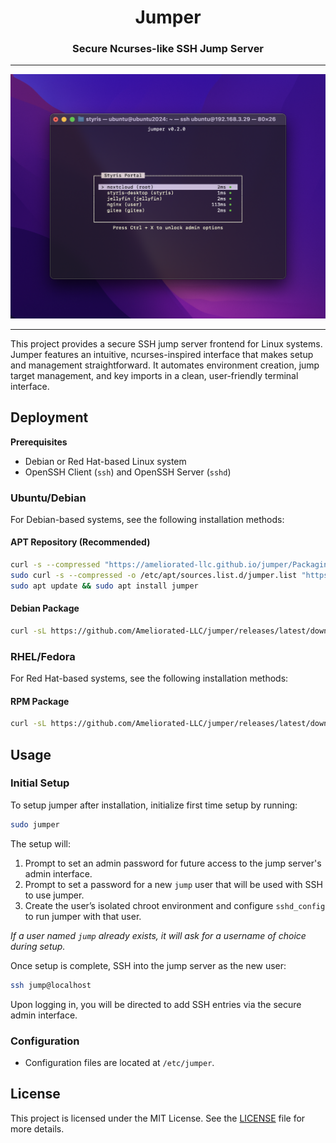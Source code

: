 <h1 align="center">Jumper</h1>
<h3 align="center">Secure Ncurses-like SSH Jump Server</h3>

---

![Jumper Screenshot](screenshot.png?raw=true)

---

This project provides a secure SSH jump server frontend for Linux systems. Jumper features an intuitive, ncurses-inspired interface that makes setup and management straightforward. It automates environment creation, jump target management, and key imports in a clean, user-friendly terminal interface.

## Deployment

**Prerequisites**

- Debian or Red Hat-based Linux system
- OpenSSH Client (`ssh`) and OpenSSH Server (`sshd`)

### Ubuntu/Debian

For Debian-based systems, see the following installation methods:

#### APT Repository (Recommended)

```bash
curl -s --compressed "https://ameliorated-llc.github.io/jumper/Packaging/PPA/KEY.gpg" | gpg --dearmor | sudo tee /etc/apt/trusted.gpg.d/jumper.gpg >/dev/null
sudo curl -s --compressed -o /etc/apt/sources.list.d/jumper.list "https://ameliorated-llc.github.io/jumper/Packaging/PPA/any.list"
sudo apt update && sudo apt install jumper
```

#### Debian Package

```bash
curl -sL https://github.com/Ameliorated-LLC/jumper/releases/latest/download/jumper.deb -o jumper.deb && sudo dpkg -i jumper.deb && rm jumper.deb
```

### RHEL/Fedora

For Red Hat-based systems, see the following installation methods:

#### RPM Package

```bash
curl -sL https://github.com/Ameliorated-LLC/jumper/releases/latest/download/jumper.rpm -o jumper.rpm && sudo rpm -ivh jumper.rpm && rm jumper.rpm
```

## Usage

### Initial Setup

To setup jumper after installation, initialize first time setup by running:

```bash
sudo jumper
```

The setup will:

1. Prompt to set an admin password for future access to the jump server's admin interface.
2. Prompt to set a password for a new `jump` user that will be used with SSH to use jumper.
3. Create the user’s isolated chroot environment and configure `sshd_config` to run jumper with that user.

*If a user named `jump` already exists, it will ask for a username of choice during setup.*

Once setup is complete, SSH into the jump server as the new user:

```bash
ssh jump@localhost
```

Upon logging in, you will be directed to add SSH entries via the secure admin interface.

### Configuration

- Configuration files are located at `/etc/jumper`.

## License

This project is licensed under the MIT License. See the [LICENSE](https://github.com/Ameliorated-LLC/jumper/blob/main/LICENSE) file for more details.
